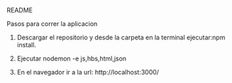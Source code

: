 README

Pasos para correr la aplicacion

1. Descargar el repositorio y desde la carpeta en la terminal ejecutar:npm install.

2. Ejecutar nodemon -e js,hbs,html,json
3. En el navegador ir a la url: http://localhost:3000/
